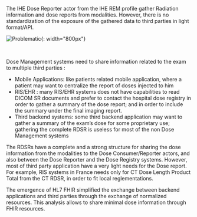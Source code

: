 The IHE Dose Reporter actor from the IHE REM profile gather Radiation information and dose reports from modalities. However, there is no standardization of the exposure of the gathered data to third parties in light format/API. 

![Problematic](./problematic.png){: width="800px"}

<br clear="all" />

 Dose Management systems need to share information related to the exam to multiple third parties :

* Mobile Applications: like patients related mobile application, where a patient may want to centralize the report of doses injected to him
* RIS/EHR : many RIS/EHR systems does not have capabilities to read DICOM SR documents and prefer to contact the hospital dose registry in order to gather a summary of the dose report; and in order to include the summary under the final imaging report.
* Third backend systems: some third backend application may want to gather a summary of the exam’s dose for some proprietary use; gathering the complete RDSR is useless for most of the non Dose Management systems

The RDSRs have a complete and a strong structure for sharing the dose information from the modalities to the Dose Consumer/Reporter actors, and also between the Dose Reporter and the Dose Registry systems. However, most of third party application have a very light needs for the Dose report. For example, RIS systems in France needs only for CT Dose Length Product Total from the CT RDSR, in order to fit local reglementations. 

The emergence of HL7 FHIR simplified the exchange between backend applications and third parties through the exchange of normalized resources. This analysis allows to share minimal dose information through FHIR resources.

